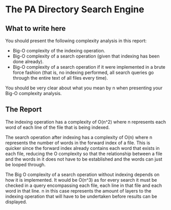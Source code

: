 # The PA Directory Search Engine

## What to write here
You should present the following complexity analysis in this report:

+ Big-O complexity of the indexing operation.
+ Big-O complexity of a search operation (given that indexing has been done already).
+ Big-O complexity of a search operation if it were implemented in a brute force fashion (that is, no indexing performed, all search queries go through the entire text of all files every time).

You should be very clear about what you mean by n when presenting your Big-O complexity analysis.

## The Report
The indexing operation has a complexity of O(n^2) where n represents each word of each line of the file that is being indexed.

The search operation after indexing has a complexity of O(n) where n represents the number of words in the forward index of a file. This is quicker since the forward index already contains each word that exists in each file, reducing the O complexity so that the relationship between a file and the words in it does not have to be established and the words can just be looped through.

The Big O complexity of a search operation without indexing depends on how it is implemented. It would be O(n^3) as for every search it must be checked in a query encompassing each file, each line in that file and each word in that line. n in this case represents the amount of layers to the indexing operation that will have to be undertaken before results can be displayed.